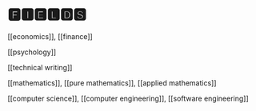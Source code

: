 # 🅵🅸🅴🅻🅳🆂

[[economics]], [[finance]]

[[psychology]]

[[technical writing]]

[[mathematics]], [[pure mathematics]], [[applied mathematics]]

[[computer science]], [[computer engineering]], [[software engineering]]
